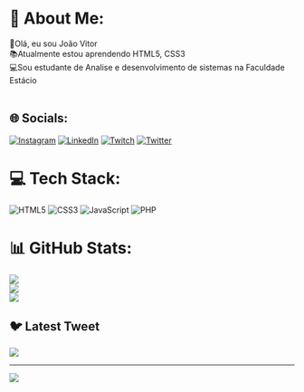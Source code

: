 # 💫 About Me:
👋Olá, eu sou João Vitor<br>📚Atualmente estou aprendendo HTML5, CSS3<br>💻Sou estudante de Analise e desenvolvimento de sistemas na Faculdade Estácio<br><br>


## 🌐 Socials:
[![Instagram](https://img.shields.io/badge/Instagram-%23E4405F.svg?logo=Instagram&logoColor=white)](https://instagram.com/https://www.instagram.com/vitorsn19/) [![LinkedIn](https://img.shields.io/badge/LinkedIn-%230077B5.svg?logo=linkedin&logoColor=white)](https://linkedin.com/in/https://www.linkedin.com/in/jotav19/) [![Twitch](https://img.shields.io/badge/Twitch-%239146FF.svg?logo=Twitch&logoColor=white)](https://twitch.tv/https://www.twitch.tv/jotavs027) [![Twitter](https://img.shields.io/badge/Twitter-%231DA1F2.svg?logo=Twitter&logoColor=white)](https://twitter.com/https://twitter.com/jvitorsn19) 

# 💻 Tech Stack:
![HTML5](https://img.shields.io/badge/html5-%23E34F26.svg?style=for-the-badge&logo=html5&logoColor=white) ![CSS3](https://img.shields.io/badge/css3-%231572B6.svg?style=for-the-badge&logo=css3&logoColor=white) ![JavaScript](https://img.shields.io/badge/javascript-%23323330.svg?style=for-the-badge&logo=javascript&logoColor=%23F7DF1E) ![PHP](https://img.shields.io/badge/php-%23777BB4.svg?style=for-the-badge&logo=php&logoColor=white)
# 📊 GitHub Stats:
![](https://github-readme-stats.vercel.app/api?username=Jotasn19&theme=great-gatsby&hide_border=true&include_all_commits=false&count_private=false)<br/>
![](https://github-readme-streak-stats.herokuapp.com/?user=Jotasn19&theme=great-gatsby&hide_border=true)<br/>
![](https://github-readme-stats.vercel.app/api/top-langs/?username=Jotasn19&theme=great-gatsby&hide_border=true&include_all_commits=false&count_private=false&layout=compact)

## 🐦 Latest Tweet
[![](https://gtce.itsvg.in/api?username=https://twitter.com/jvitorsn19)](https://github.com/VishwaGauravIn/github-twitter-card-embed)

---
[![](https://visitcount.itsvg.in/api?id=Jotasn19&icon=0&color=0)](https://visitcount.itsvg.in)

<!-- Proudly created with GPRM ( https://gprm.itsvg.in ) -->
